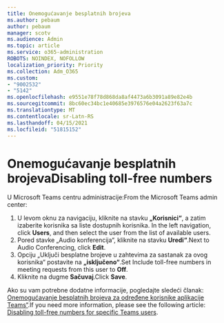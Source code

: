 ```yaml
---
title: Onemogućavanje besplatnih brojeva
ms.author: pebaum
author: pebaum
manager: scotv
ms.audience: Admin
ms.topic: article
ms.service: o365-administration
ROBOTS: NOINDEX, NOFOLLOW
localization_priority: Priority
ms.collection: Adm_O365
ms.custom:
- "9002532"
- "5142"
ms.openlocfilehash: e9551e78f78d868da8af4473a6b3091a89e82e4b
ms.sourcegitcommit: 8bc60ec34bc1e40685e3976576e04a2623f63a7c
ms.translationtype: MT
ms.contentlocale: sr-Latn-RS
ms.lasthandoff: 04/15/2021
ms.locfileid: "51815152"
---
```

# <a name="disabling-toll-free-numbers"></a><span data-ttu-id="483cd-102">Onemogućavanje besplatnih brojeva</span><span class="sxs-lookup"><span data-stu-id="483cd-102">Disabling toll-free numbers</span></span>

<span data-ttu-id="483cd-103">U Microsoft Teams centru administracije:</span><span class="sxs-lookup"><span data-stu-id="483cd-103">From the Microsoft Teams admin center:</span></span>

1. <span data-ttu-id="483cd-104">U levom oknu za navigaciju, kliknite na stavku **„Korisnici“**, a zatim izaberite korisnika sa liste dostupnih korisnika. </span><span class="sxs-lookup"><span data-stu-id="483cd-104">In the left navigation, click **Users**, and then select the user from the list of available users.</span></span>
2. <span data-ttu-id="483cd-105">Pored stavke „Audio konferencija“, kliknite na stavku **Uredi“**.</span><span class="sxs-lookup"><span data-stu-id="483cd-105">Next to Audio Conferencing, click **Edit**.</span></span>
3. <span data-ttu-id="483cd-106">Opciju „Uključi besplatne brojeve u zahtevima za sastanak za ovog korisnika“ postavite na **„isključeno“**.</span><span class="sxs-lookup"><span data-stu-id="483cd-106">Set Include toll-free numbers in meeting requests from this user to **Off**.</span></span>
4. <span data-ttu-id="483cd-107">Kliknite na dugme **Sačuvaj**.</span><span class="sxs-lookup"><span data-stu-id="483cd-107">Click **Save**.</span></span>

<span data-ttu-id="483cd-108">Ako su vam potrebne dodatne informacije, pogledajte sledeći članak: [Onemogućavanje besplatnih brojeva za određene korisnike aplikacije Teams“](https://docs.microsoft.com/microsoftteams/disabling-toll-free-numbers-for-specific-teams-users).</span><span class="sxs-lookup"><span data-stu-id="483cd-108">If you need more information, please see the following article: [Disabling toll-free numbers for specific Teams users](https://docs.microsoft.com/microsoftteams/disabling-toll-free-numbers-for-specific-teams-users).</span></span>
